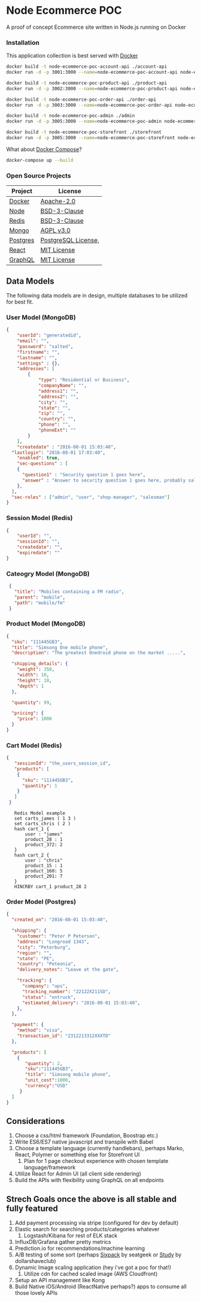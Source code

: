 # Node Ecommerce POC

A proof of concept Ecommerce site written in Node.js running on Docker

### Installation

This application collection is best served with [Docker](https://www.docker.com/)

```bash
docker build -t node-ecommerce-poc-account-api ./account-api
docker run -d -p 3001:3000 --name=node-ecommerce-poc-account-api node-ecommerce-poc-account-api

docker build -t node-ecommerce-poc-product-api ./product-api
docker run -d -p 3002:3000 --name=node-ecommerce-poc-product-api node-ecommerce-poc-product-api

docker build -t node-ecommerce-poc-order-api ./order-api
docker run -d -p 3003:3000 --name=node-ecommerce-poc-order-api node-ecommerce-poc-order-api

docker build -t node-ecommerce-poc-admin ./admin
docker run -d -p 3005:3000 --name=node-ecommerce-poc-admin node-ecommerce-poc-admin

docker build -t node-ecommerce-poc-storefront ./storefront
docker run -d -p 3005:3000 --name=node-ecommerce-poc-storefront node-ecommerce-poc-storefront
```

What about [Docker Compose](https://docs.docker.com/compose/)?

```bash
docker-compose up --build
```

### Open Source Projects
Project | License
--- | ---
[Docker](https://github.com/docker/docker) | [Apache-2.0](https://github.com/docker/docker/blob/master/LICENSE)
[Node](https://nodejs.org/en/) | [BSD-3-Clause](https://github.com/nodejs/node/blob/master/LICENSE)
[Redis](https://redis.io/) | [BSD-3-Clause](https://redis.io/topics/license)
[Mongo](https://www.mongodb.com/) | [AGPL v3.0](https://www.mongodb.com/community/licensing)
[Postgres](https://www.postgresql.org/) | [PostgreSQL License,](https://www.postgresql.org/about/licence/)
[React](https://reactjs.org/) | [MIT License](https://github.com/facebook/react/blob/master/LICENSE)
[GraphQL](http://graphql.org/) | [MIT License](https://github.com/graphql/graphql-js/blob/master/LICENSE)


## Data Models

The following data models are in design, multiple databases to be utilized for best fit.

### User Model (MongoDB)

```json
{
	"userId": "generatedid",
	"email": "",
	"password": "salted",
	"firstname": "",
	"lastname": "",
	"settings" : {},
	"addresses": [
		{
			"type": "Residential or Business",
			"companyName": "",
			"address1": "",
			"address2": "",
			"city": "",
			"state": "",
			"zip": "",
			"country": "",
			"phone": "",
			"phoneExt": ""
		}
	],
	"createdate" : "2016-08-01 15:03:40",
  "lastlogin": "2016-08-01 17:03:40",
	"enabled": true,
	"sec-questions" : [
    {
      "question1" : "Security question 1 goes here",
      "answer" : "Answer to security question 1 goes here, probably salted"
    },
  ],
  "sec-roles" : ["admin", "user", "shop-manager", "salesman"]
}
```

### Session Model (Redis)

```json
{
	"userId": "",
	"sessionId": "",
	"createdate": "",
	"expiredate": ""
}
```

### Cateogry Model (MongoDB)

```json
 {
   "title": "Mobiles containing a FM radio",
   "parent": "mobile",
   "path": "mobile/fm"
 }
 ```

### Product Model (MongoDB)

```json
{
  "sku": "111445GB3",
  "title": "Simsong One mobile phone",
  "description": "The greatest Onedroid phone on the market .....",

  "shipping_details": {
    "weight": 350,
    "width": 10,
    "height": 10,
    "depth": 1
  },

  "quantity": 99,

  "pricing": {
    "price": 1000
  }
}
```

### Cart Model (Redis)

```json
{
   "sessionId": "the_users_session_id",
   "products": [
    {
      "sku": "111445GB3",
      "quantity": 1
    }
   ]
 }

 ```
 ```
	Redis Model example
	set carts_james ( 1 3 )
	set carts_chris ( 2 )
	hash cart_1 {
		user : "james"
		product_28 : 1
		product_372: 2
	}
	hash cart_2 {
		user : "chris"
		product_15 : 1
		product_160: 5
		product_201: 7
	}
	HINCRBY cart_1 product_28 2
 ```

 ### Order Model (Postgres)

 ```json
 {
   "created_on": "2016-08-01 15:03:40",

   "shipping": {
     "customer": "Peter P Peterson",
     "address": "Longroad 1343",
     "city": "Peterburg",
     "region": "",
     "state": "PE",
     "country": "Peteonia",
     "delivery_notes": "Leave at the gate",

     "tracking": {
       "company": "ups",
       "tracking_number": "22122X211SD",
       "status": "ontruck",
       "estimated_delivery": "2016-08-01 15:03:40",
     },
   },

   "payment": {
     "method": "visa",
     "transaction_id": "2312213312XXXTD"
   },

   "products": [
     {
        "quantity": 2,
        "sku":"111445GB3",
        "title": "Simsong mobile phone",
        "unit_cost":1000,
        "currency":"USD"
      }
   ]
 }
 ```

## Considerations

1. Choose a css/html framework (Foundation, Boostrap etc.)
1. Write ES6/ES7 native javascript and transpile with Babel
1. Choose a template language (currently handlebars), perhaps Marko, React, Polymer or something else for Storefront UI
   1. Plan for 1 page checkout experience with chosen template language/framework
1. Utilize React for Admin UI (all client side rendering)
1. Build the APIs with flexibility using GraphQL on all endpoints

## Strech Goals once the above is all stable and fully featured
1. Add payment processing via stripe (configured for dev by default)
1. Elastic search for searching products/categories whatever
   1. Logstash/Kibana for rest of ELK stack
1. InfluxDB/Grafana gather pretty metrics
1. Prediction.io for recommendations/machine learning
1. A/B testing of some sort (perhaps [Sixpack](http://sixpack.seatgeek.com/) by seatgeek or [Study](https://github.com/dollarshaveclub/study) by dollarshaveclub)
1. Dynamic Image scaling application (hey i've got a poc for that!)
   1. Utilize cdn for cached scaled image (AWS Cloudfront)
1. Setup an API management like Kong
1. Build Native iOS/Android (ReactNative perhaps?) apps to consume all those lovely APIs
